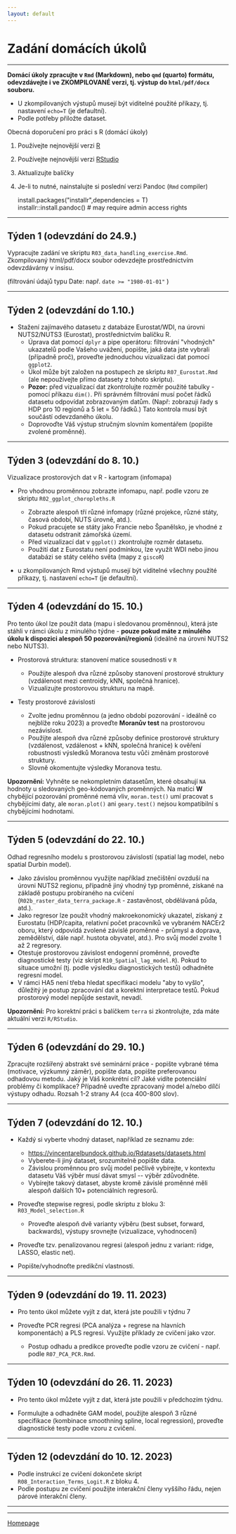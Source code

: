```yaml
---
layout: default
---
```

# Zadání domácích úkolů

--- 

**Domácí úkoly zpracujte v `Rmd` (Markdown), nebo `qmd` (quarto) formátu, odevzdávejte i ve ZKOMPILOVANÉ verzi, tj. výstup do `html/pdf/docx` souboru.**  
- U zkompilovaných výstupů musejí být viditelné použité příkazy, tj. nastavení `echo=T` (je defaultní).
- Podle potřeby přiložte dataset.  


Obecná doporučení pro práci s R (domácí úkoly)

1. Používejte nejnovější verzi [R](https://www.r-project.org/)
2. Používejte nejnovější verzi [RStudio](https://rstudio.com/products/rstudio/)
3. Aktualizujte balíčky
4. Je-li to nutné, nainstalujte si poslední verzi Pandoc (`Rmd` compiler)
  
      install.packages("installr",dependencies = T)  
      installr::install.pandoc() # may require admin access rights  
     

---


## Týden 1 (odevzdání do 24.9.)

Vypracujte zadání ve skriptu `R03_data_handling_exercise.Rmd`.
Zkompilovaný html/pdf/docx soubor odevzdejte prostřednictvím odevzdávárny v insisu. 

(filtrování údajů typu Date: např. `date >= "1980-01-01"` )


--- 


## Týden 2 (odevzdání do 1.10.)   

* Stažení zajímavého datasetu z databáze Eurostat/WDI, na úrovni NUTS2/NUTS3 (Eurostat), prostřednictvím balíčku R.  
    - Úprava dat pomocí `dplyr` a pipe operátoru: filtrování "vhodných" ukazatelů podle Vašeho uvážení, popište, jaká data jste vybrali (případně proč), proveďte jednoduchou vizualizaci dat pomocí `ggplot2`.  
    - Úkol může být založen na postupech ze skriptu `R07_Eurostat.Rmd` (ale nepoužívejte přímo datasety z tohoto skriptu).  
    - **Pozor:** před vizualizací dat zkontrolujte rozměr použité tabulky - pomocí příkazu `dim()`. Při správném filtrování musí počet řádků datasetu odpovídat zobrazovaným datům. (Např: zobrazuji řady s HDP pro 10 regionů a 5 let = 50 řádků.) Tato kontrola musí být součástí odevzdaného úkolu.  
    - Doprovoďte Váš výstup stručným slovním komentářem (popište zvolené proměnné).  

---

## Týden 3 (odevzdání do 8. 10.)

Vizualizace prostorových dat v R - kartogram (infomapa)

* Pro vhodnou proměnnou zobrazte infomapu, např. podle vzoru ze skriptu `R02_ggplot_choropleths.R`   
    + Zobrazte alespoň tří různé infomapy (různé projekce, různé státy, časová období, NUTS úrovně, atd.).  
    + Pokud pracujete se státy jako Francie nebo Španělsko, je vhodné z datasetu odstranit zámořská území. 
    + Před vizualizací dat v `ggplot()` zkontrolujte rozměr datasetu.
    + Použití dat z Eurostatu není podmínkou, lze využít WDI nebo jinou databázi se státy celého světa (mapy z `giscoR`)
    
* u zkompilovaných Rmd výstupů musejí být viditelné všechny použité příkazy, tj. nastavení `echo=T` (je defaultní).   

---

## Týden 4 (odevzdání do 15. 10.)

Pro tento úkol lze použít data (mapu i sledovanou proměnnou), která jste stáhli v rámci úkolu z minulého týdne - **pouze pokud máte z minulého úkolu k dispozici alespoň 50 pozorování/regionů** (ideálně na úrovni NUTS2 nebo NUTS3).

* Prostorová struktura: stanovení matice sousednosti v `R`
    + Použijte alespoň dva různé způsoby stanovení prostorové struktury (vzdálenost mezi centroidy, kNN, společná hranice).  
    + Vizualizujte prostorovou strukturu na mapě.  
 
* Testy prostorové závislosti   
    + Zvolte jednu proměnnou (a jedno období pozorování - ideálně co nejblíže roku 2023) a proveďte **Moranův test** na prostorovou nezávislost.  
    + Použijte alespoň dva různé způsoby definice prostorové struktury (vzdálenost, vzdálenost + kNN, společná hranice) k ověření robustnosti výsledků Moranova testu vůči změnám prostorové struktury.  
    + Slovně okomentujte výsledky Moranova testu.

**Upozornění:** Vyhněte se nekompletním datasetům, které obsahují `NA` hodnoty u sledovaných geo-kódovaných proměnných. Na matici **W** chybějící pozorování proměnné nemá vliv, `moran.test()` umí pracovat s chybějícími daty, ale `moran.plot()` ani `geary.test()` nejsou kompatibilní s chybějícími hodnotami.

---   

## Týden 5 (odevzdání do 22. 10.)

Odhad regresního modelu s prostorovou závislostí (spatial lag model, nebo spatial Durbin model).  
- Jako závislou proměnnou využijte například znečištění ovzduší na úrovni NUTS2 regionu, případně jiný vhodný typ proměnné, získané na základě postupu probíraného na cvičení (`R02b_raster_data_terra_package.R` - zastavěnost, obdělávaná půda, atd.).  
- Jako regresor lze použít vhodný makroekonomický ukazatel, získaný z Eurostatu (HDP/capita, relativní počet pracovníků ve vybraném NACEr2 oboru, který odpovídá zvolené závislé proměnné - průmysl a doprava, zemědělství, dále např. hustota obyvatel, atd.). Pro svůj model zvolte 1 až 2 regresory.  
- Otestuje prostorovou závislost endogenní proměnné, proveďte diagnostické testy (viz skript `R10_Spatial_lag_model.R`). Pokud to situace umožní (tj. podle výsledku diagnostických testů) odhadněte regresní model.  
- V rámci HA5 není třeba hledat specifikaci modelu "aby to vyšlo", důležitý je postup zpracování dat a korektní interpretace testů. Pokud prostorový model nepůjde sestavit, nevadí.  

**Upozornění:** Pro korektní práci s balíčkem `terra` si zkontrolujte, zda máte aktuální verzi `R/RStudio`.

--- 

## Týden 6 (odevzdání do 29. 10.)

Zpracujte rozšířený abstrakt své seminární práce - popište vybrané téma (motivace, výzkumný záměr), popište data, popište preferovanou odhadovou metodu. Jaký je Váš konkrétní cíl? Jaké vidíte potenciální problémy či komplikace? Případně uveďte zpracovaný model a/nebo dílčí výstupy odhadu. Rozsah 1-2 strany A4 (cca 400-800 slov).  

--- 

## Týden 7 (odevzdání do 12. 10.)

*  Každý si vyberte vhodný dataset, například ze seznamu zde:  
    + https://vincentarelbundock.github.io/Rdatasets/datasets.html
    + Vyberete-li jiný dataset, srozumitelně popište data.
    + Závislou proměnnou pro svůj model pečlivě vybírejte, v kontextu datasetu Váš výběr musí dávat smysl -- výběr zdůvodněte.
    + Vybírejte takový dataset, abyste kromě závislé proměnné měli alespoň dalších 10+ potenciálních regresorů.

* Proveďte stepwise regresi, podle skriptu z bloku 3: `R03_Model_selection.R`
    * Proveďte alespoň dvě varianty výběru (best subset, forward, backwards), výstupy srovnejte (vizualizace, vyhodnocení)
 
* Proveďte tzv. penalizovanou regresi (alespoň jednu z variant: ridge, LASSO, elastic net).

* Popište/vyhodnoťte predikční vlastnosti.


--- 

## Týden 9 (odevzdání do 19. 11. 2023)

*  Pro tento úkol můžete vyjít z dat, která jste použili v týdnu 7

* Proveďte PCR regresi (PCA analýza + regrese na hlavních komponentách) a PLS regresi. Využijte příklady ze cvičení jako vzor.  
    * Postup odhadu a predikce proveďte podle vzoru ze cvičení - např. podle `R07_PCA_PCR.Rmd`.  


--- 

## Týden 10 (odevzdání do 26. 11. 2023)

*  Pro tento úkol můžete vyjít z dat, která jste použili v předchozím týdnu.

* Formulujte a odhadněte GAM model, použijte alespoň 3 různé specifikace (kombinace smoothning spline, local regression), proveďte diagnostické testy podle vzoru z cvičení.


---

## Týden 12 (odevzdání do 10. 12. 2023)

* Podle instrukcí ze cvičení dokončete skript `R08_Interaction_Terms_Logit.R` z bloku 4.  
* Podle postupu ze cvičení použijte interakční členy vyššího řádu, nejen párové interakční členy.  

--- 

---   

[Homepage](https://formanektomas.github.io/4EK417/)
